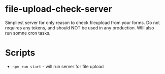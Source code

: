 # file-upload-check-server
Simpliest server for only reason to check fileupload from your forms.
Do not requires any tokens, and should NOT be used in any production.
WIll also run somne cron tasks.

# Scripts
- `npm run start` - will run server for file upload
